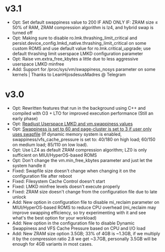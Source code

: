 # v3.1
* Opt: Set default swappiness value to 200 IF AND ONLY IF: ZRAM size ≤ 50% of RAM, ZRAM compression algorithm is lz4, and hybrid swap is turned off
* Opt: Making sure to disable ro.lmk.thrashing_limit_critical and persist.device_config.lmkd_native.thrashing_limit_critical on some custom ROMS and use default value for ro.lmk.critical_upgrade; use default thrashing limit userspace LMKD configuration parameter
* Opt: Raise vm.extra_free_kbytes a little due to less aggressive userspace LMKD minfree
* Add: Support for /proc/sys/vm/swappiness_nosys parameter on some kernels | Thanks to LeanHijosdesusMadres @ Telegram


# v3.0
* Opt: Rewritten features that run in the background using C++ and compiled with O3 + LTO for improved execution performance (Still an early phase)
* Opt: [Readjust Userspace LMKD and vm.swappiness values](https://blog.51cto.com/u_16213570/9370516)
* Opt: [Swappiness is set to 60 and page-cluster is set to 3 if user only uses swapfile](https://www.slideshare.net/slideshow/extreme-linux-performance-monitoring-and-tuning/9822577) (If dynamic memory system is enabled, swappiness/vfs_cache_pressure is set to: 40/180 on high load; 60/150 on medium load; 85/110 on low load).
* Opt: Use LZ4 as default ZRAM compression algorithm; LZ0 is only sufficient on MIUI/HyperOS-based ROMS
* Opt: Don't change the vm.min_free_kbytes parameter and just let the system handle it
* Fixed: Swapfile size doesn't change when changing it on the configuration file after reboot
* Fixed: Filesystem Cache Control doesn't start
* Fixed: LMKD minfree levels doesn't execute properly
* Fixed: ZRAM size doesn't change from the configuration file due to late unlock
* Add: New option in configuration file to disable mi_reclaim parameter on MIUI/HyperOS-based ROMS to reduce CPU overhead (mi_reclaim may improve swapping efficiency, so try experimenting with it and see what's the best option for your workload)
* Add: New option in the configuration file to disable Dynamic Swappiness and VFS Cache Pressure based on CPU and I/O load
* Add: New ZRAM size option 3.5GB; 33% of 4GB is ~1.3GB, if we multiply it by the compression ratio 2.8 we get ~3.7GB, personally 3.5GB will be enough for 4GB variants in most cases.
